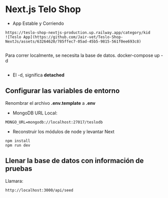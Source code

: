 # Next.js Telo Shop
* App Estable y Corriendo
```
https://teslo-shop-nextjs-production.up.railway.app/category/kid
![Teslo App](https://github.com/Jair-vet/Teslo-Shop-NextJs/assets/63264620/785ffec7-05ad-45b5-9815-561f0ee693c8)


```



Para correr localmente, se necesita la base de datos.
docker-compose up -d
```
```

* El -d, significa __detached__



## Configurar las variables de entorno
Renombrar el archivo __.env.template__ a __.env__
* MongoDB URL Local:
```
MONGO_URL=mongodb://localhost:27017/teslodb
```

* Reconstruir los módulos de node y levantar Next
```
npm install
npm run dev
```


## Llenar la base de datos con información de pruebas

Llamara:
```
http://localhost:3000/api/seed
